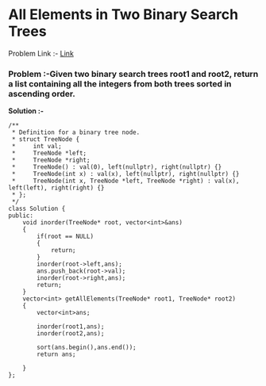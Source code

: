 # All Elements in Two Binary Search Trees

Problem Link :- [Link](https://leetcode.com/problems/all-elements-in-two-binary-search-trees/)

<h3>
Problem :-Given two binary search trees root1 and root2, return a list containing all the integers from both trees sorted in ascending order. 
</h3>


**Solution :-**
```
/**
 * Definition for a binary tree node.
 * struct TreeNode {
 *     int val;
 *     TreeNode *left;
 *     TreeNode *right;
 *     TreeNode() : val(0), left(nullptr), right(nullptr) {}
 *     TreeNode(int x) : val(x), left(nullptr), right(nullptr) {}
 *     TreeNode(int x, TreeNode *left, TreeNode *right) : val(x), left(left), right(right) {}
 * };
 */
class Solution {
public:
    void inorder(TreeNode* root, vector<int>&ans)
    {
        if(root == NULL)
        {
            return;
        }
        inorder(root->left,ans);
        ans.push_back(root->val);
        inorder(root->right,ans);
        return;
    }
    vector<int> getAllElements(TreeNode* root1, TreeNode* root2) 
    {
        vector<int>ans;

        inorder(root1,ans);
        inorder(root2,ans);

        sort(ans.begin(),ans.end());
        return ans;

    }
};
```
